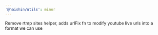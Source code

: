 ```yaml
---
'@haishin/utils': minor
---
```


Remove rtmp sites helper, adds urlFix fn to modify youtube live urls into a format we can use
